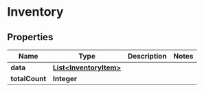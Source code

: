 

# Inventory


## Properties

| Name | Type | Description | Notes |
|------------ | ------------- | ------------- | -------------|
|**data** | [**List&lt;InventoryItem&gt;**](InventoryItem.md) |  |  |
|**totalCount** | **Integer** |  |  |



